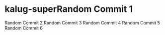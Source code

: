# kalug-superRandom Commit 1
Random Commit 2
Random Commit 3
Random Commit 4
Random Commit 5
Random Commit 6
